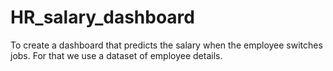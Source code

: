 # HR_salary_dashboard
To create a dashboard that predicts the salary when the employee switches jobs.  For that we use a dataset of employee details.
